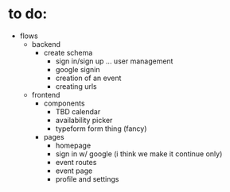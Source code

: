 # to do:

-   flows
    -   backend
        -   create schema
            -   sign in/sign up ... user management
            -   google signin
            -   creation of an event
            -   creating urls
    -   frontend
        -   components
            -   TBD calendar
            -   availability picker
            -   typeform form thing (fancy)
        -   pages
            -   homepage
            -   sign in w/ google (i think we make it continue only)
            -   event routes
            -   event page
            -   profile and settings
